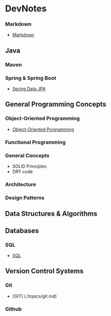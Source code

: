 # DevNotes

### **Markdown**

- [Markdown](./topics/markdown.md)



## **Java**  






### **Maven**

### Spring & Spring Boot
- [Spring Data JPA](./topics/springdatajpa.md)



## **General Programming Concepts**  



### **Object-Oriented Programming**

- [Object-Oriented Programming](./topics/oop.md)

### **Functional Programming**

### **General Concepts**
- SOLID Principles
- DRY code

### **Architecture**

### **Design Patterns**  



## **Data Structures & Algorithms**



## **Databases**  


### **SQL**
- [SQL](./topics/sql.md)



## Version Control Systems  



### Git

- [GIT] (./topics/git.md)

### Github
